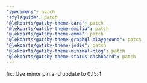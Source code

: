 ```yaml
---
"specimens": patch
"styleguide": patch
"@lekoarts/gatsby-theme-cara": patch
"@lekoarts/gatsby-theme-emilia": patch
"@lekoarts/gatsby-theme-emma": patch
"@lekoarts/gatsby-theme-graphql-playground": patch
"@lekoarts/gatsby-theme-jodie": patch
"@lekoarts/gatsby-theme-minimal-blog": patch
"@lekoarts/gatsby-theme-status-dashboard": patch
---
```


fix: Use minor pin and update to 0.15.4
